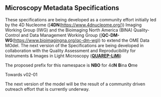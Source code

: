 Microscopy Metadata Specifications
----------------------------------
These specifications are being developed as a community effort initially led by the 4D Nucleome ([**4DN**(https://www.4dnucleome.org/)) Imaging Working Group (IWG) and the Bioimaging North America (BINA) Quality-Control and Data Management Working Group ([**QC-DM-WG**(https://www.bioimagingna.org/qc-dm-wg)) to extend the OME Data MOdel.
The next version of the Specifications are being developed in collaboration with the Quality Assessment and Reproducibility
for Instruments & Images in Light Microscopy ([**QUAREP-LiMi**](https://quarep.org/))

The proposed prefix for this namespace is **NBO** for 4d**N** **B**ina **O**me

Towards v02-01

The next version of the model will be the result of a community driven outreach effort that is currently underway.
